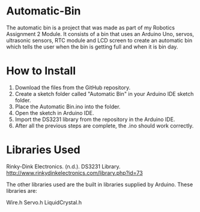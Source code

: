 # Automatic-Bin

The automatic bin is a project that was made as part of my Robotics Assignment 2 Module. It consists of a bin that uses an Arduino Uno, servos, ultrasonic sensors, RTC module and LCD screen
to create an automatic bin which tells the user when the bin is getting full and when it is bin day.

# How to Install

1. Download the files from the GitHub repository.
2. Create a sketch folder called "Automatic Bin" in your Arduino IDE sketch folder.
3. Place the Automatic Bin.ino into the folder.
4. Open the sketch in Arduino IDE.
5. Import the DS3231 library from the repository in the Arduino IDE.
6. After all the previous steps are complete, the .ino should work correctly.

# Libraries Used

Rinky-Dink Electronics. (n.d.). DS3231 Library. http://www.rinkydinkelectronics.com/library.php?id=73

The other libraries used are the built in libraries supplied by Arduino. These libraries are:

Wire.h
Servo.h
LiquidCrystal.h
